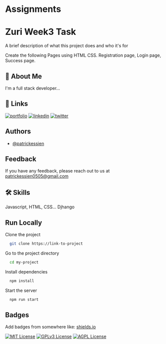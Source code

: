 # Assignments

#   Zuri    Week3 Task

A brief description of what this project does and who it's for

Create the following Pages using HTML CSS. Registration page, Login page, Success page.
## 🚀 About Me
I'm a full stack developer...


## 🔗 Links
[![portfolio](https://img.shields.io/badge/my_portfolio-000?style=for-the-badge&logo=ko-fi&logoColor=white)](https://katherineoelsner.com/patrickessien)
[![linkedin](https://img.shields.io/badge/linkedin-0A66C2?style=for-the-badge&logo=linkedin&logoColor=white)](https://www.linkedin.com/patrickessien)
[![twitter](https://img.shields.io/badge/twitter-1DA1F2?style=for-the-badge&logo=twitter&logoColor=white)](https://twitter.com/patrickessien)


## Authors

- [@patrickessien](https://www.github.com/patrickessien)


## Feedback

If you have any feedback, please reach out to us at patrickessien0505@gmail.com


## 🛠 Skills
Javascript, HTML, CSS... Djhango


## Run Locally

Clone the project

```bash
  git clone https://link-to-project
```

Go to the project directory

```bash
  cd my-project
```

Install dependencies

```bash
  npm install
```

Start the server

```bash
  npm run start
```


## Badges

Add badges from somewhere like: [shields.io](https://shields.io/)

[![MIT License](https://img.shields.io/badge/License-MIT-green.svg)](https://choosealicense.com/licenses/mit/)
[![GPLv3 License](https://img.shields.io/badge/License-GPL%20v3-yellow.svg)](https://opensource.org/licenses/)
[![AGPL License](https://img.shields.io/badge/license-AGPL-blue.svg)](http://www.gnu.org/licenses/agpl-3.0)

